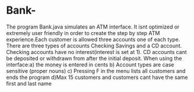 # Bank-
The program Bank.java simulates an ATM interface. It isnt optimized or extremely user friendly in order to create the step by step ATM experience.Each customer is allowed three accounts one of each type. There are three types of accounts Checking Savings and a CD account. Checking accounts have no interest(interest is set at 1). CD accounts cant be deposited or withdrawn from after the initial deposit.
When using the interface:a) the money is entered in cents b) Account types are case sensitive (proper nouns) c)  Pressing F in the menu lists all customers and ends the program 
d)Max 15 customers and customers cant have the same first and last name
